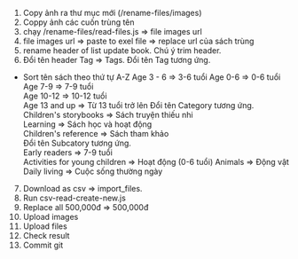 1. Copy ảnh ra thư mục mới (/rename-files/images)  
2. Coppy ảnh các cuốn trùng tên  
3. chạy /rename-files/read-files.js => file images url  
4. file images url => paste to exel file  => replace url của sách trùng
5. rename header of list update book. Chú ý trim header.  
6. Đổi tên header Tag => Tags. Đổi tên Tag tương ứng.  
- Sort tên sách theo thứ tự A-Z
Age 3 - 6 => 3-6 tuổi
Age 0-6 => 0-6 tuổi  
Age 7-9 => 7-9 tuổi  
Age 10-12 => 10-12 tuổi  
Age 13 and up => Từ 13 tuổi trở lên
Đổi tên Category tương ứng.   
Children's storybooks => Sách truyện thiếu nhi   
Learning => Sách học và hoạt động  
Children's reference => Sách tham khảo  
Đổi tên Subcatory tương ứng.   
Early readers => 7-9 tuổi  
Activities for young children => Hoạt động (0-6 tuổi)
Animals => Động vật  
Daily living => Cuộc sống thường ngày  
7. Download as csv => import_files.  
8. Run csv-read-create-new.js  
9. Replace all 500,000đ => 500\,000đ  
10. Upload images  
11. Upload files  
12. Check result  
13. Commit git
